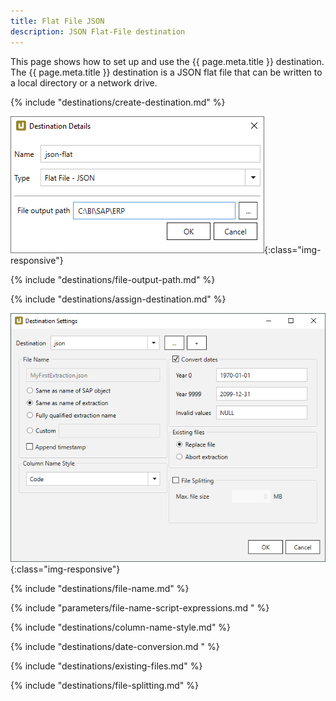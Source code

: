 ```yaml
---
title: Flat File JSON 
description: JSON Flat-File destination
---
```


This page shows how to set up and use the {{ page.meta.title }} destination. 
The {{ page.meta.title }} destination is a JSON flat file that can be written to a local directory or a network drive.  

{% include "destinations/create-destination.md" %}

![Destination-Details](../../assets/images/xu/documentation/destinations/flat-file-json/destination-details.png){:class="img-responsive"}


{% include "destinations/file-output-path.md" %}

{% include "destinations/assign-destination.md" %}

![Destination-settings](../../assets/images/xu/documentation/destinations/flat-file-json/destination-settings.png){:class="img-responsive"}

{% include "destinations/file-name.md" %}

{% include "parameters/file-name-script-expressions.md " %}

{% include "destinations/column-name-style.md" %}

{% include "destinations/date-conversion.md " %}
 
{% include "destinations/existing-files.md" %}

{% include "destinations/file-splitting.md" %}

